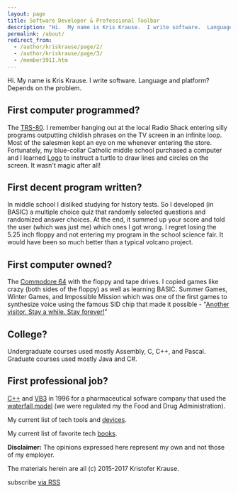 ```yaml
---
layout: page
title: Software Developer & Professional Toolbar
description: "Hi.  My name is Kris Krause.  I write software.  Language and platform?  Depends on the problem."
permalink: /about/
redirect_from:
  - /author/kriskrause/page/2/
  - /author/kriskrause/page/3/
  - /member3911.htm
---
```

Hi.  My name is Kris Krause.  I write software.  Language and platform?  Depends on the problem.

## First computer programmed?
The [TRS-80](https://en.wikipedia.org/wiki/TRS-80).  I remember hanging out at the local Radio Shack entering silly programs outputting childish phrases on the TV screen in an infinite loop.  Most of the salesmen kept an eye on me whenever entering the store.  Fortunately, my blue-collar Catholic middle school purchased a computer and I learned [Logo](https://en.wikipedia.org/wiki/Logo_%28programming_language%29) to instruct a turtle to draw lines and circles on the screen.  It wasn't magic after all!

## First decent program written?
In middle school I disliked studying for history tests.  So I developed (in BASIC) a multiple choice quiz that randomly selected questions and randomized answer choices.  At the end, it summed up your score and told the user (which was just me) which ones I got wrong.  I regret losing the 5.25 inch floppy and not entering my program in the school science fair.  It would have been so much better than a typical volcano project.

## First computer owned?
The [Commodore 64](https://en.wikipedia.org/wiki/Commodore_64) with the floppy and tape drives.  I copied games like crazy (both sides of the floppy) as well as learning BASIC.  Summer Games, Winter Games, and Impossible Mission which was one of the first games to synthesize voice using the famous SID chip that made it possible - "[Another visitor.  Stay a while.  Stay forever!](https://www.youtube.com/watch?v=k35dUj5kG90)"

## College?
Undergraduate courses used mostly Assembly, C, C++, and Pascal.  Graduate courses used mostly Java and C#.

## First professional job?
[C++](https://en.wikipedia.org/wiki/C%2B%2B) and [VB3](https://en.wikipedia.org/wiki/Visual_Basic) in 1996 for a pharmaceutical sofware company that used the [waterfall model](https://en.wikipedia.org/wiki/Waterfall_model) (we were regulated my the Food and Drug Administration).

My current list of tech tools and [devices](/devices).

My current list of favorite tech [books](/books).

**Disclaimer:** The opinions expressed here represent my own and not those of my employer.

The materials herein are all (c) 2015-2017 Kristofer Krause.

<p class="rss-subscribe">
	<span class="fi-rss size-21"></span> subscribe <a href="{{ "/feed.xml" | prepend: site.baseurl }}">via RSS</a>
</p>
